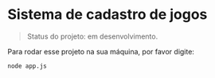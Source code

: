 # Sistema de cadastro de jogos

> Status do projeto: em desenvolvimento.

Para rodar esse projeto na sua máquina, por favor digite:

```
node app.js
```
